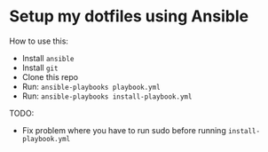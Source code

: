 # Setup my dotfiles using Ansible

How to use this:
- Install `ansible`
- Install `git`
- Clone this repo
- Run: `ansible-playbooks playbook.yml`
- Run: `ansible-playbooks install-playbook.yml`

TODO:
- Fix problem where you have to run sudo before running `install-playbook.yml`
